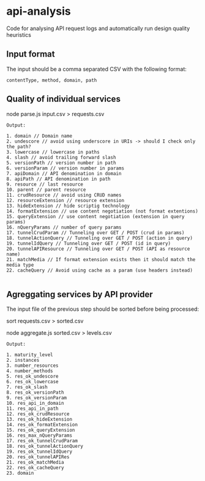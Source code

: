 # api-analysis
Code for analysing API request logs and automatically run design quality heuristics

## Input format
The input should be a comma separated CSV with the following format: 

```
contentType, method, domain, path
```



## Quality of individual services
node parse.js input.csv > requests.csv

```
Output:

1. domain // Domain name
2. undescore // avoid using underscore in URIs -> should I check only the path?
3. lowercase // lowercase in paths
4. slash // avoid trailing forward slash
5. versionPath // version number in path
6. versionParam // version number in params
7. apiDomain // API denomination in domain
8. apiPath // API denomination in path
9. resource // last resource
10. parent // parent resource
11. crudResource // avoid using CRUD names
12. resourceExtension // resource extension
13. hideExtension // hide scriptig technology
14. formatExtension // use content negotiation (not format extentions)
15. queryExtension // use content negotiation (extension in query params)
16. nQueryParams // number of query params
17. tunnelCrudParam // Tunneling over GET / POST (crud in params)
18. tunnelActionQuery // Tunneling over GET / POST (action in query)
19. tunnelIdQuery // Tunneling over GET / POST (id in query)
20. tunnelAPIResource // Tunneling over GET / POST (API as resource name)
21. matchMedia // If format extension exists then it should match the media type  
22. cacheQuery // Avoid using cache as a param (use headers instead)  
              
```


## Agreggating services by API provider
The input file of the previous step should be sorted before being processed:

sort requests.csv > sorted.csv


node aggregate.js sorted.csv > levels.csv

```
Output:

1. maturity_level
2. instances
3. number_resources
4. number_methods
5. res_ok_undescore
6. res_ok_lowercase
7. res_ok_slash
8. res_ok_versionPath
9. res_ok_versionParam
10. res_api_in_domain
11. res_api_in_path
12. res_ok_crudResource
13. res_ok_hideExtension
14. res_ok_formatExtension
15. res_ok_queryExtension
16. res_max_nQueryParams
17. res_ok_tunnelCrudParam
18. res_ok_tunnelActionQuery
19. res_ok_tunnelIdQuery
20. res_ok_tunnelAPIRes
21. res_ok_matchMedia
22. res_ok_cacheQuery
23. domain
```

              
